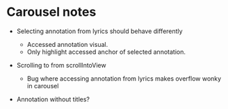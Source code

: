 # Carousel notes

* Selecting annotation from lyrics should behave differently
    * Accessed annotation visual.
    * Only highlight accessed anchor of selected annotation.

* Scrolling to from scrollIntoView
    * Bug where accessing annotation from lyrics makes overflow wonky in carousel

* Annotation without titles?
